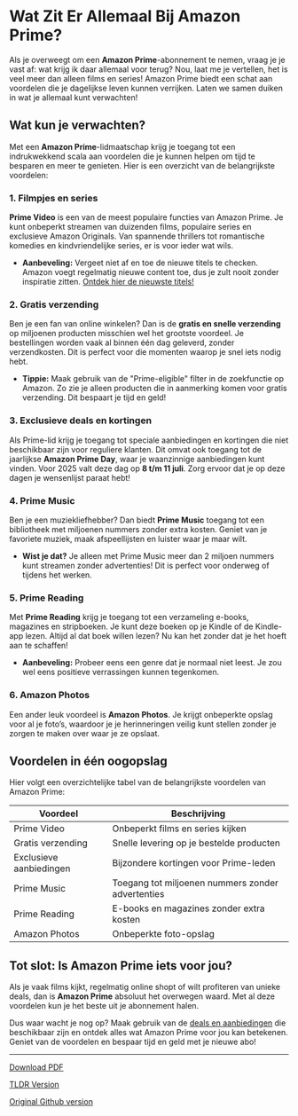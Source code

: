 # Wat Zit Er Allemaal Bij Amazon Prime?

Als je overweegt om een **Amazon Prime**-abonnement te nemen, vraag je je vast af: wat krijg ik daar allemaal voor terug? Nou, laat me je vertellen, het is veel meer dan alleen films en series! Amazon Prime biedt een schat aan voordelen die je dagelijkse leven kunnen verrijken. Laten we samen duiken in wat je allemaal kunt verwachten!

## Wat kun je verwachten?

Met een **Amazon Prime**-lidmaatschap krijg je toegang tot een indrukwekkend scala aan voordelen die je kunnen helpen om tijd te besparen en meer te genieten. Hier is een overzicht van de belangrijkste voordelen:

### 1. Filmpjes en series

**Prime Video** is een van de meest populaire functies van Amazon Prime. Je kunt onbeperkt streamen van duizenden films, populaire series en exclusieve Amazon Originals. Van spannende thrillers tot romantische komedies en kindvriendelijke series, er is voor ieder wat wils. 

- **Aanbeveling:** Vergeet niet af en toe de nieuwe titels te checken. Amazon voegt regelmatig nieuwe content toe, dus je zult nooit zonder inspiratie zitten. [Ontdek hier de nieuwste titels!](https://amzn.to/44lnnKN)

### 2. Gratis verzending

Ben je een fan van online winkelen? Dan is de **gratis en snelle verzending** op miljoenen producten misschien wel het grootste voordeel. Je bestellingen worden vaak al binnen één dag geleverd, zonder verzendkosten. Dit is perfect voor die momenten waarop je snel iets nodig hebt.

- **Tippie:** Maak gebruik van de "Prime-eligible" filter in de zoekfunctie op Amazon. Zo zie je alleen producten die in aanmerking komen voor gratis verzending. Dit bespaart je tijd en geld!

### 3. Exclusieve deals en kortingen 

Als Prime-lid krijg je toegang tot speciale aanbiedingen en kortingen die niet beschikbaar zijn voor reguliere klanten. Dit omvat ook toegang tot de jaarlijkse **Amazon Prime Day**, waar je waanzinnige aanbiedingen kunt vinden. Voor 2025 valt deze dag op **8 t/m 11 juli**. Zorg ervoor dat je op deze dagen je wensenlijst paraat hebt!

### 4. Prime Music

Ben je een muziekliefhebber? Dan biedt **Prime Music** toegang tot een bibliotheek met miljoenen nummers zonder extra kosten. Geniet van je favoriete muziek, maak afspeellijsten en luister waar je maar wilt. 

- **Wist je dat?** Je alleen met Prime Music meer dan 2 miljoen nummers kunt streamen zonder advertenties! Dit is perfect voor onderweg of tijdens het werken.

### 5. Prime Reading

Met **Prime Reading** krijg je toegang tot een verzameling e-books, magazines en stripboeken. Je kunt deze boeken op je Kindle of de Kindle-app lezen. Altijd al dat boek willen lezen? Nu kan het zonder dat je het hoeft aan te schaffen!

- **Aanbeveling:** Probeer eens een genre dat je normaal niet leest. Je zou wel eens positieve verrassingen kunnen tegenkomen.

### 6. Amazon Photos

Een ander leuk voordeel is **Amazon Photos**. Je krijgt onbeperkte opslag voor al je foto’s, waardoor je je herinneringen veilig kunt stellen zonder je zorgen te maken over waar je ze opslaat.

## Voordelen in één oogopslag

Hier volgt een overzichtelijke tabel van de belangrijkste voordelen van Amazon Prime:

| Voordeel                      | Beschrijving                                  |
|-------------------------------|----------------------------------------------|
| Prime Video                   | Onbeperkt films en series kijken            |
| Gratis verzending              | Snelle levering op je bestelde producten    |
| Exclusieve aanbiedingen        | Bijzondere kortingen voor Prime-leden       |
| Prime Music                   | Toegang tot miljoenen nummers zonder advertenties |
| Prime Reading                 | E-books en magazines zonder extra kosten    |
| Amazon Photos                 | Onbeperkte foto-opslag                       |

## Tot slot: Is Amazon Prime iets voor jou?

Als je vaak films kijkt, regelmatig online shopt of wilt profiteren van unieke deals, dan is **Amazon Prime** absoluut het overwegen waard. Met al deze voordelen kun je het beste uit je abonnement halen.

Dus waar wacht je nog op? Maak gebruik van de [deals en aanbiedingen](https://amzn.to/3ZJELHE) die beschikbaar zijn en ontdek alles wat Amazon Prime voor jou kan betekenen. Geniet van de voordelen en bespaar tijd en geld met je nieuwe abo!

---
[Download PDF](https://github.com/kijkeens/wat-zit-er-allemaal-bij-amazon-prime/blob/main/wat-zit-er-allemaal-bij-amazon-prime.pdf?raw=true)

[TLDR Version](https://gist.github.com/kijkeens/44aa06202a636da2aeaead8186128ddf)

[Original Github version](https://github.com/kijkeens/wat-zit-er-allemaal-bij-amazon-prime#readme)
